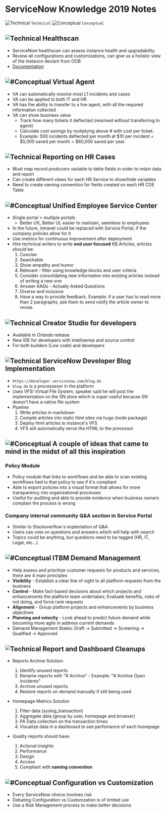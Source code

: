 # ServiceNow Knowledge 2019 Notes

![Technical](https://placehold.it/15/f03c15/000000?text=+) `Technical`
![Conceptual](https://placehold.it/15/c5f015/000000?text=+) `Conceptual`

## ![Technical](https://placehold.it/18/f03c15/000000?text=+) Healthscan

- ServiceNow healthscan can assess instance health and upgradability.
- Review all configurations and customizations, can give us a holistic view of the instance deviant from OOB
- [Documentation](https://www.servicenow.com/content/dam/servicenow-assets/public/en-us/doc-type/data-sheet/ds-configuration-review.pdf)

## ![#Conceptual](https://placehold.it/15/c5f015/000000?text=+) Virtual Agent

- VA can automatically resolve most L1 incidents and cases
- VA can be applied to both IT and HR
- VA has the ability to transfer to a live agent, with all the required information collected
- VA can show business value
  - Track how many tickets it deflected (resolved without transferring to agent)
  - Calculate cost savings by mutiplying above # with cost per ticket.
  - Example: 500 incidents deflected per month at $10 per incident = \$5,000 saved per month = \$60,000 saved per year.

## ![Technical](https://placehold.it/18/f03c15/000000?text=+) Reporting on HR Cases

- Must map record producers variable to table fields in order to retain data and report
- Can create different views for each HR Service to show/hide variables
- Need to create naming convention for fields created on each HR COE Table

## ![#Conceptual](https://placehold.it/15/c5f015/000000?text=+) Unified Employee Service Center

- Single portal > multiple portals
  - Better UX, Better UI, easier to maintain, seemless to employees
- In the future, intranet could be replaced with Service Portal, if the company policies allow for it
- Use metrics for continuous improvement after deployment
- Hire technical writers to write **end user focused** KB Articles, articles should be:
  1. Concise
  2. Searchable
  3. Show empathy and humor
  4. Relevant - filter using knowledge blocks and user criteria
  5. Consider consolidating new information into existing articles instead of writing a new one
  6. Answer AAQs - Actually Asked Questions
  7. Diverse and inclusive
  8. Have a way to provide feedback. Example: if a user has to read more than 2 paragraphs, ask them to send notify the article owner to revise.

## ![Technical](https://placehold.it/18/f03c15/000000?text=+) Creator Studio for developers

- Available in Orlando release
- New IDE for developers with intellisense and source control
- For both builders (Low code) and developers

## ![Technical](https://placehold.it/18/f03c15/000000?text=+) ServiceNow Developer Blog Implementation

- `https://developer.servicenow.com/blog.do`
- `blog.do` is a processesor in the platform
- Uses VFS! Virtual File System, speaker said he will post the implementation on the SN store which is super useful because SN doesn't have a native file system
- Pipeline
  1. Write articles in markdown
  2. Compile articles into static html sites via hugo (node package)
  3. Deploy html articles to instance's VFS
  4. VFS will automatically serve the HTML to the processor

## ![#Conceptual](https://placehold.it/15/c5f015/000000?text=+) A couple of ideas that came to mind in the midst of all this inspiration

### Policy Module

- Policy module that links to workflows and be able to scan existing workflows tied to that policy to see if it's compliant
- Able to export policies into a visual format that allows for more transparency into organizational processes
- Useful for auditing and able to provide evidence when business owners complain the process is wrong

### Company internal community Q&A section in Service Portal

- Similar to Stackoverflow's implentation of Q&A
- Users can vote on questions and answers which will help with search
- Topics could be anything, but questions need to be tagged (HR, IT, Legal, etc...)

## ![#Conceptual](https://placehold.it/15/c5f015/000000?text=+) ITBM Demand Management

- Help assess and prioritize customer requests for products and services, there are 4 main principles
- **Visibility** - Establish a clear line of sight to all platform requests from the business
- **Control** - Make fact-based decisions about which projects and enhancements the platform team undertakes; Evaluate benefits, risks of not doing, and force rank requests
- **Alignment** - Group platform projects and enhancements by business objectives
- **Planning and velocity** - Look ahead to predict future demand while becoming more agile in address current demands
- Demand Management States: Draft -> Submitted -> Screening -> Qualified -> Approved

## ![Technical](https://placehold.it/18/f03c15/000000?text=+) Report and Dashboard Cleanups

- Reports Archive Solution

  1. Identify unused reports
  2. Rename reports with "# Archive" - Example: "# Archive Open Incidents"
  3. Archive unused reports
  4. Restore reports on demand manually if still being used

- Homepage Metrics Solution

  1. Filter data (syslog_transaction)
  2. Aggregate data (group by user, homepage and browser)
  3. PA Data collection on the transaction times
  4. Visualize data in a dashboard to see perfomance of each homepage

- Quality reports should have:
  1. Actional insights
  2. Performance
  3. Design
  4. Access
  5. Compliant with **naming convention**

## ![#Conceptual](https://placehold.it/15/c5f015/000000?text=+) Configuration vs Customization

- Every ServiceNow choice involves risk
- Debating Configuration vs Customzation is of limited use
- Use a Risk Management process to make better decisions
